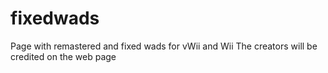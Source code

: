 # fixedwads
Page with remastered and fixed wads for vWii and Wii
The creators will be credited on the web page
